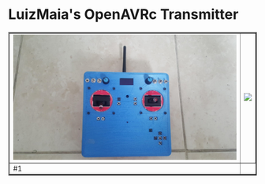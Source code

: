# LuizMaia's OpenAVRc Transmitter

<table border="2">
<tr>
<td><img src="https://github.com/Ingwie/OpenAVRc_Hw/blob/V3/User's%20OpenAVRc%20Transmitters/LuizMaia/frente.jpg" border="0"/></td>
<td><img src="https://github.com/Ingwie/OpenAVRc_Hw/blob/V3/User's%20OpenAVRc%20TransmittersLuizMaia/verso.jpg" border="0"/></td>
</tr>
<tr>
<td>     #1</td>
</table>

